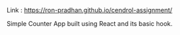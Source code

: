 Link : https://ron-pradhan.github.io/cendrol-assignment/

Simple Counter App built using React and its basic hook.
